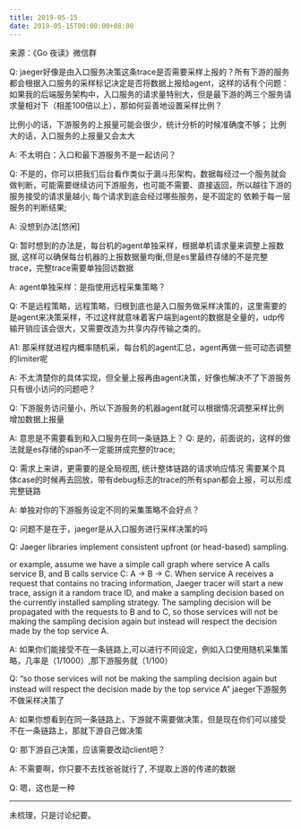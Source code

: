 ```yaml
---
title: 2019-05-15 
date: 2019-05-15T00:00:00+08:00
---
```


来源：《Go 夜读》微信群

Q: jaeger好像是由入口服务决策这条trace是否需要采样上报的？所有下游的服务都会根据入口服务的采样标记决定是否将数据上报给agent，这样的话有个问题：
如果我的后端服务架构中，入口服务的请求量特别大，但是最下游的两三个服务请求量相对下（相差100倍以上），那如何妥善地设置采样比例？

比例小的话，下游服务的上报量可能会很少，统计分析的时候准确度不够；
比例大的话，入口服务的上报量又会太大

A: 不太明白：入口和最下游服务不是一起访问？

Q: 不是的，你可以把我们后台看作类似于漏斗形架构，数据每经过一个服务就会做判断，可能需要继续访问下游服务，也可能不需要、直接返回，所以越往下游的服务接受的请求量越小;
每个请求到底会经过哪些服务，是不固定的
依赖于每一层服务的判断结果;

A: 没想到办法[悠闲]

Q: 暂时想到的办法是，每台机的agent单独采样，根据单机请求量来调整上报数据, 这样可以确保每台机器的上报数据量均衡,但是es里最终存储的不是完整trace，完整trace需要单独回访数据

A: agent单独采样：是指使用远程采集策略？

Q: 不是远程策略，远程策略，归根到底也是入口服务做采样决策的，这里需要的是agent来决策采样，不过这样就意味着客户端到agent的数据是全量的，udp传输开销应该会很大，又需要改造为共享内存传输之类的。

A1: 那采样就进程内概率随机采，每台机的agent汇总，agent再做一些可动态调整的limiter呢

A: 不太清楚你的具体实现，但全量上报再由agent决策，好像也解决不了下游服务只有很小访问的问题吧？

Q: 下游服务访问量小，所以下游服务的机器agent就可以根据情况调整采样比例增加数据上报量

A: 意思是不需要看到和入口服务在同一条链路上？
Q: 是的，前面说的，这样的做法就是es存储的span不一定能拼成完整的trace;

Q: 需求上来讲，更需要的是全局视图, 统计整体链路的请求响应情况
需要某个具体case的时候再去回放，带有debug标志的trace的所有span都会上报，可以形成完整链路

A: 单独对你的下游服务设定不同的采集策略不会好点？

Q: 问题不是在于，jaeger是从入口服务进行采样决策的吗

Q: Jaeger libraries implement consistent upfront (or head-based) sampling.

or example, assume we have a simple call graph where service A calls service B, and B calls service C: A -> B -> C. When service A receives a request that contains no tracing information, Jaeger tracer will start a new trace, assign it a random trace ID, and make a sampling decision based on the currently installed sampling strategy. The sampling decision will be propagated with the requests to B and to C, so those services will not be making the sampling decision again but instead will respect the decision made by the top service A.

A: 如果你们能接受不在一条链路上,可以进行不同设定，例如入口使用随机采集策略，几率是（1/1000）,那下游服务就（1/100）

Q: “so those services will not be making the sampling decision again but instead will respect the decision made by the top service A”
jaeger下游服务不做采样决策了

A: 如果你想看到在同一条链路上，下游就不需要做决策，但是现在你们可以接受不在一条链路上，那就下游自己做决策

Q: 那下游自己决策，应该需要改动client吧？

A: 不需要啊，你只要不去找爸爸就行了, 不提取上游的传递的数据

Q: 嗯，这也是一种


----

未梳理，只是讨论纪要。
